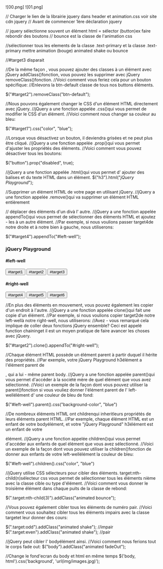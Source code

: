 ![00.png]
![01.png]


// Charger le lien de la librairie jquery dans header et animation.css voir site cdn jquery
// Avant de commencer 1ère déclaration jquery

<script>
  $(document).ready(function() {
  });
</script>


// jquery sélectionne souvent un élément html = sélector (button)ex faire rebondir des boutons
// bounce est la classe de l'animation css

<script>
  $(document).ready(function() {
    $("button").addClass("animated bounce");
  });
</script>

//sélectionner tous les elements de la classe .text-primary et la classe .text-primary mettre animation (bouge) animated shake ou bounce

<script>
  $(document).ready(function() {
    $("button").addClass("animated bounce");
    $(".well").addClass("animated shake");
    $(".text-primary").addClass("animated shake");
  });
</script>

//#target3 disparait
<script>
  $(document).ready(function() {
    $("button").addClass("animated bounce");
    $(".well").addClass("animated shake");
    $("#target3").addClass("animated fadeOut");
  });
</script>

//De la même façon , vous pouvez ajouter des classes à un élément avec jQuery addClass()fonction, vous pouvez les supprimer avec jQuery removeClass()fonction.
//Voici comment vous feriez cela pour un bouton spécifique:
//Enlevons la btn-default classe de tous nos buttons éléments.

$("#target2").removeClass("btn-default");

<script>
  $(document).ready(function() {
    $("button").addClass("animated bounce");
    $(".well").addClass("animated shake");
    $("#target3").addClass("animated fadeOut");
    $("button").removeClass("btn-default");
  });
</script>

//Nous pouvons également changer le CSS d'un élément HTML directement avec jQuery.
//jQuery a une fonction appelée .css()qui vous permet de modifier le CSS d'un élément.
//Voici comment nous changer sa couleur au bleu:

$("#target1").css("color", "blue");


<script>
  $(document).ready(function() {
    $("#target1").css("color","red");
  });
</script>


//Lorsque vous désactivez un bouton, il deviendra grisées et ne peut plus être cliqué.
//jQuery a une fonction appelée .prop()qui vous permet d'ajuster les propriétés des éléments.
//Voici comment vous pouvez désactiver tous les boutons:

$("button").prop("disabled", true);

<script>
  $(document).ready(function() {
    $("#target1").prop("disabled", true);

  });
</script>


//jQuery a une fonction appelée .html()qui vous permet d' ajouter des balises et du texte HTML dans un élément. 
$("h3").html("<em>jQuery Playground</em>");

<script>
  $(document).ready(function() {
    $("#target1").css("color", "red");
    $("#target4").html("<em>#target4</em>");
  });
</script>

//Supprimer un élément HTML de votre page en utilisant jQuery.
//jQuery a une fonction appelée .remove()qui va supprimer un élément HTML entièrement

<script>
  $(document).ready(function() {
    $("#target1").css("color", "red");
    $("#target1").prop("disabled", true);
    $("button").remove("#target4");

  });
</script>

// déplacer des éléments d'un divà l' autre.
//jQuery a une fonction appelée appendTo()qui vous permet de sélectionner des éléments HTML et ajoutez - les à un autre élément.
//Par exemple, si nous voulions passer target4de notre droite et à notre bien à gauche, nous utiliserons:

$("#target4").appendTo("#left-well");


<script>
  $(document).ready(function() {
    $("#target1").css("color", "red");
    $("#target1").prop("disabled", true);
    $("#target4").remove();
    $("#target2").appendTo("#right-well");
  });
</script>

<!-- Only change code above this line. -->

<div class="container-fluid">
  <h3 class="text-primary text-center">jQuery Playground</h3>
  <div class="row">
    <div class="col-xs-6">
      <h4>#left-well</h4>
      <div class="well" id="left-well">
        <button class="btn btn-default target" id="target1">#target1</button>
        <button class="btn btn-default target" id="target2">#target2</button>
        <button class="btn btn-default target" id="target3">#target3</button>
      </div>
    </div>
    <div class="col-xs-6">
      <h4>#right-well</h4>
      <div class="well" id="right-well">
        <button class="btn btn-default target" id="target4">#target4</button>
        <button class="btn btn-default target" id="target5">#target5</button>
        <button class="btn btn-default target" id="target6">#target6</button>
      </div>
    </div>
  </div>
</div>


//En plus des éléments en mouvement, vous pouvez également les copier d'un endroit à l'autre.
//jQuery a une fonction appelée clone()qui fait une copie d'un élément.
//Par exemple, si nous voulions copier target2de notre left-wellà notre right-well, nous utiliserons:
//Avez - vous remarqué cela implique de coller deux fonctions jQuery ensemble? Ceci est appelé function chaininget il est un moyen pratique de faire avancer les choses avec jQuery.

$("#target2").clone().appendTo("#right-well");

<script>
  $(document).ready(function() {
    $("#target1").css("color", "red");
    $("#target1").prop("disabled", true);
    $("#target4").remove();
    $("#target2").appendTo("#right-well");
    $("#target5").clone().appendTo("#left-well");
  });
</script>

//Chaque élément HTML possède un élément parent à partir duquel il hérite des propriétés.
//Par exemple, votre jQuery Playground h3élément a l'élément parent de <div class="container-fluid">, qui a lui - même parent body.
//jQuery a une fonction appelée parent()qui vous permet d'accéder à la société mère de quel élément que vous avez sélectionné.
//Voici un exemple de la façon dont vous pouvez utiliser la parent()fonction si vous vouliez donner l'élément parent de l' left-wellélément d' une couleur de bleu de fond:

$("#left-well").parent().css("background-color", "blue")


<script>
  $(document).ready(function() {
    $("#target1").css("color", "red");
    $("#target1").prop("disabled", true);
    $("#target4").remove();
    $("#target2").appendTo("#right-well");
    $("#target5").clone().appendTo("#left-well");
    $("#target1").parent().css("background-color", "red")
  });
</script>


//De nombreux éléments HTML ont childrenqui inheritleurs propriétés de leurs éléments parent HTML.
//Par exemple, chaque élément HTML est un enfant de votre bodyélément, et votre "jQuery Playground" h3élément est un enfant de votre <div class="container-fluid">élément.
//jQuery a une fonction appelée children()qui vous permet d'accéder aux enfants de quel élément que vous avez sélectionné.
//Voici un exemple de la façon dont vous pouvez utiliser la children()fonction de donner aux enfants de votre left-wellélément la couleur de bleu:

$("#left-well").children().css("color", "blue")
<script>
  $(document).ready(function() {
    $("#target1").css("color", "red");
    $("#target1").prop("disabled", true);
    $("#target4").remove();
    $("#target2").appendTo("#right-well");
    $("#target5").clone().appendTo("#left-well");
    $("#target1").parent().css("background-color", "red");
    $("#right-well").children().css("color", "orange");
  });
</script>


//jQuery utilise CSS sélecteurs pour cibler des éléments. target:nth-child(n)sélecteur css vous permet de sélectionner tous les éléments nième avec la classe cible ou type d'élément.
//Voici comment vous donner le troisième élément dans chaque puits de la classe de rebond:

$(".target:nth-child(3)").addClass("animated bounce");

<script>
  $(document).ready(function() {
    $("#target1").css("color", "red");
    $("#target1").prop("disabled", true);
    $("#target4").remove();
    $("#target2").appendTo("#right-well");
    $("#target5").clone().appendTo("#left-well");
    $("#target1").parent().css("background-color", "red");
    $("#right-well").children().css("color", "orange");
    $(".target:nth-child(2)").addClass("animated bounce");
  });
</script>

//Vous pouvez également cibler tous les éléments de numéro pair.
//Voici comment vous souhaitez cibler tous les éléments impairs avec la classe targetet leur donner des cours:

$(".target:odd").addClass("animated shake");    //impair
$(".target:even").addClass("animated shake");   //pair

<script>
  $(document).ready(function() {
    $("#target1").css("color", "red");
    $("#target1").prop("disabled", true);
    $("#target4").remove();
    $("#target2").appendTo("#right-well");
    $("#target5").clone().appendTo("#left-well");
    $("#target1").parent().css("background-color", "red");
    $("#right-well").children().css("color", "orange");
    $("#left-well").children().css("color", "green");
    $(".target:nth-child(2)").addClass("animated bounce");
    $(".target:even").addClass("animated shake");
  });
</script>

//jQuery peut cibler l' bodyélément ainsi.
//Voici comment nous ferions tout le corps fade out:
$("body").addClass("animated fadeOut");

<script>
  $(document).ready(function() {
    $("#target1").css("color", "red");
    $("#target1").prop("disabled", true);
    $("#target4").remove();
    $("#target2").appendTo("#right-well");
    $("#target5").clone().appendTo("#left-well");
    $("#target1").parent().css("background-color", "red");
    $("#right-well").children().css("color", "orange");
    $("#left-well").children().css("color", "green");
    $(".target:nth-child(2)").addClass("animated bounce");
    $(".target:even").addClass("animated shake");
    $("body").addClass("animated hinge");               //animation toute la page tombe et est supprimée   
   });
</script>


//Change le fond'ecran du body et html en même temps
      $('body, html').css('background', 'url(img/images.jpg)');
